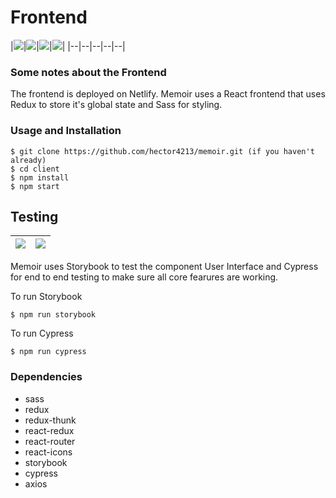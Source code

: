 # Frontend

|![](https://img.icons8.com/color/344/javascript.png)|![](https://cdn.iconscout.com/icon/free/png-256/react-3-1175109.png)|![](https://d2eip9sf3oo6c2.cloudfront.net/tags/images/000/000/386/square_256/redux.png)|![](https://sass-lang.com/assets/img/styleguide/seal-color-aef0354c.png)|
|--|--|--|--|--|

### Some notes about the Frontend
The frontend is deployed on Netlify. Memoir uses a React frontend that uses Redux to store it's global state and Sass for styling.

### Usage and Installation

```
$ git clone https://github.com/hector4213/memoir.git (if you haven't already)
$ cd client
$ npm install
$ npm start
```

## Testing
|![](https://pbs.twimg.com/profile_images/1100804485616566273/sOct-Txm_400x400.png)|![](https://images.opencollective.com/cypressio/b6f8a1e/logo/256.png)|
|--|--|

Memoir uses Storybook to test the component User Interface and Cypress for end to end testing to make sure all core fearures are working.

To run Storybook
```
$ npm run storybook
```

To run Cypress
```
$ npm run cypress
```

### Dependencies
- sass
- redux
- redux-thunk
- react-redux
- react-router
- react-icons
- storybook
- cypress
- axios